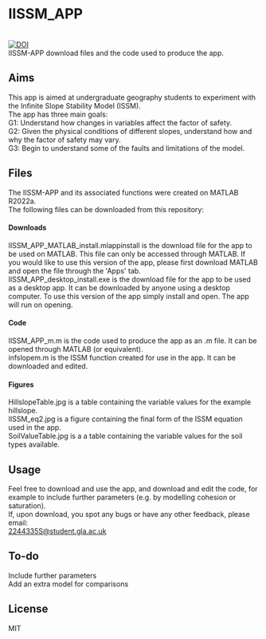 # IISSM_APP 
\
[![DOI](https://zenodo.org/badge/518837019.svg)](https://zenodo.org/badge/latestdoi/518837019) \
IISSM-APP download files and the code used to produce the app.

## Aims
This app is aimed at undergraduate geography students to experiment with the Infinite Slope Stability Model (ISSM).\
The app has three main goals:\
G1: Understand how changes in variables affect the factor of safety.\
G2: Given the physical conditions of different slopes, understand how and why the factor of safety
may vary.\
G3: Begin to understand some of the faults and limitations of the model.

## Files
The IISSM-APP and its associated functions were created on MATLAB R2022a.\
The following files can be downloaded from this repository:
#### Downloads
IISSM_APP_MATLAB_install.mlappinstall is the download file for the app to be used on MATLAB. This file can only be accessed through MATLAB. If you would like to use this version of the app, please first download MATLAB and open the file through the 'Apps' tab.\
IISSM_APP_desktop_install.exe is the download file for the app to be used as a desktop app. It can be downloaded by anyone using a desktop computer. To use this version of the app simply install and open. The app will run on opening.
#### Code
IISSM_APP_m.m is the code used to produce the app as an .m file. It can be opened through MATLAB (or equivalent).\
infslopem.m is the ISSM function created for use in the app. It can be downloaded and edited.
#### Figures
HillslopeTable.jpg is a table containing the variable values for the example hillslope.\
IISSM_eq2.jpg is a figure containing the final form of the ISSM equation used in the app.\
SoilValueTable.jpg is a a table containing the variable values for the soil types available.
## Usage
Feel free to download and use the app, and download and edit the code, for example to include further parameters (e.g. by modelling cohesion or saturation).\
If, upon download, you spot any bugs or have any other feedback, please email:\
2244335S@student.gla.ac.uk

## To-do 
Include further parameters \
Add an extra model for comparisons

## License
MIT
